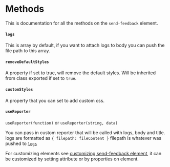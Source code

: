 # Methods
This is documentation for all the methods on the `send-feedback` element.

#### `logs`

This is array by default, if you want to attach logs to body you can push the
file path to this array.

#### `removeDefaultStyles`

A property if set to true, will remove the default styles. Will be inherited from 
class exported if set to `true`.

#### `customStyles`

A property that you can set to add custom css.

#### `useReporter`

`useReporter(function)` or
`useReporter(string, data)`

You can pass in custom reporter that will be called with logs, body and title.
logs are formatted as `{ filepath: fileContent }` filepath is whatever was pushed to [`logs`](#logs)

For customizing elements see [customizing send-feedback element](customize.md), it can be customized
by setting attribute or by properties on element.
